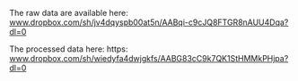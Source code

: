 The raw data are available here: www.dropbox.com/sh/jv4dqyspb00at5n/AABqi-c9cJQ8FTGR8nAUU4Dqa?dl=0

The processed data here: https:  www.dropbox.com/sh/wiedyfa4dwjgkfs/AABG83cC9k7QK1StHMMkPHjpa?dl=0

